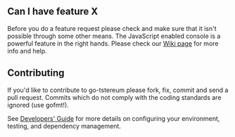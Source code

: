 ## Can I have feature X

Before you do a feature request please check and make sure that it isn't possible
through some other means. The JavaScript enabled console is a powerful feature
in the right hands. Please check our [Wiki page](https://github.com/justchain/go-justchain/wiki) for more info
and help.

## Contributing

If you'd like to contribute to go-tstereum please fork, fix, commit and
send a pull request. Commits which do not comply with the coding standards
are ignored (use gofmt!).

See [Developers' Guide](https://github.com/justchain/go-justchain/wiki/Developers'-Guide)
for more details on configuring your environment, testing, and
dependency management.
